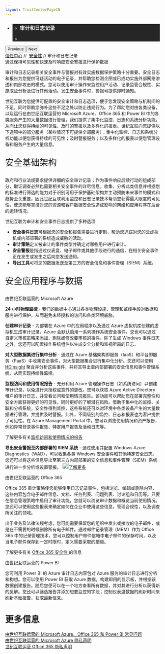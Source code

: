 ```yaml
---
layout: TrustCenterPageCN
---
```

<div class="row-fluid">
   <div class="span">
      <div>
         <div id="HeroWrapper" data-cols="1" data-view1="1" data-view2="1" data-view3="1" data-view4="1" class="row-fluid wider hero grid-container">
            <div class="span bp0-col-1-1 bp1-col-1-1 bp2-col-1-1 bp3-col-1-1">
               <div bi:type="slideshow" class="slideshow slideshow-hero hero" xmlns:bi="urn:schemas-microsoft-com:mscom:bi">
                  <ul bi:type="list" class="slides">
                     <li id="slide-1" bi:index="0" selectBi="">
                        <div class="heroitem light-foreground" bi:type="heroitem">
                           <div class="media" bi:parenttitle="t1">
                              <a href="" bi:track="False" bi:titleflag="t1" bi:index="0">
                                 <div data-picture="" data-alt="You are in control of your data" data-disable-swap-below="">
                                    <div data-src="https://c.s-microsoft.com/en-us/CMSImages/MS_TrustCenter_Privacy_Header.jpg?version=dc9c5b9b-c334-7922-892a-15c2cd65053d"></div>
                                    <noscript></noscript>
                                 </div>
                              </a>
                           </div>
                           <div class="text" bi:type="cta">
                              <div class="text-container">
                                 <div class="box" style="background: rgba(0,0,0,.85); color: #FFFFFF;">
                                    <ul bi:type="list" class="headerCaption subpageHeaderCaption">
                                       <li class="box-title">
                                          <h3 class="box-title" bi:type="title" bi:title="t1" style="color: #FFFFFF;">审计和日志记录</h3>
                                       </li>
                                       <li class="box-actions box-description"><a target="_self" class="mscom-link" href=""></a></li>
                                    </ul>
                                 </div>
                              </div>
                           </div>
                        </div>
                     </li>
                  </ul>
                  <div class="navigation international" bi:track="false">
                     <div class="grid-container settop" data-title-text="Go To Slide "></div>
                  </div>
                  <div class="prev-next" bi:track="false"><button class="prev"><span class="icon-left" aria-hidden="true"></span><span class="screen-reader-text">Previous</span></button><button class="next"><span class="icon-right" aria-hidden="true"></span><span class="screen-reader-text">Next</span></button></div>
                  <div id="play-pause" class="play-pause" style="display:none">
                     <div class="pause"><button id="pauseButton" class="pause_button"><span class="icon-pause" aria-hidden="true"></span><span class="screen-reader-text">Pause</span></button></div>
                     <div class="play"><button id="playButton" class="play_button"><span class="icon-play" aria-hidden="true"></span><span class="screen-reader-text">Play</span></button></div>
                  </div>
               </div>
            </div>
         </div>
         <div id="BreadcrumbWrapper" data-cols="1" data-view1="1" data-view2="1" data-view3="1" data-view4="1" class="row-fluid grid-container mscom-grid-container breadcrumbs">
            <div class="span bp0-col-1-1 bp1-col-1-1 bp2-col-1-1 bp3-col-1-1"><a target="_self" class="mscom-link" href="../default-cn.html">信任中心</a> // 
               <a target="_self" class="mscom-link" href="../security/default-cn.html">安全性</a> // 审计和日志记录
            </div>
         </div>
         <div id="ContentWrapper" data-cols="2" data-view1="1" data-view2="2" data-view3="2" data-view4="2" class="row-fluid subpageBody">
            <div class="span bp0-col-1-1 bp2-col-2-1 bp3-col-2-1 bp1-col-2-2">
               <label>通过保持可见性和快速及时响应安全警报进行保护数据</label>
               <p>审计和日志记录相关安全事件与警报对有效实施数据保护策略十分重要。安全日志和报告为您提供可疑活动的电子记录，并帮助您检测企图或已成功实施外部网络渗透和内部攻击的模式。您可以使用审计操作来监控用户活动、记录监管合规性、实施取证分析及进行其他活动。发生安全事件时，警报可提供即时通知。</p>
               <p>世纪互联为您提供可配置的安全审计和日志选项，便于您发现安全策略与机制间的不足，同时帮助您弥补这些不足之处以防止违规行为。为了帮助您对由各类设备，以及运行在由世纪互联运营的 Microsoft Azure、Office 365 和 Power BI 中的各类服务产生的大量数据进行管理，我们提供了集中化监控、日志和系统分析功能，从而让您获得持续的可见性、及时的警报以及多样化的报表。世纪互联向您提供以下选项中的部分服务（某些情况下可提供全部服务）：集中化监控、日志和系统分析功能以便您获得持续的可见性；及时警报服务；以及多样化的报表以便您管理设备和服务产生的大量信息。 
               </p>
                  <p style="font-size:28px">安全基础架构</p>
                  <p>政府和行业法规要求提供详细的安全审计记录；作为事件响应后续行动的组成部分，取证调查必然也需要相关安全事件的详尽信息。收集、分析此类信息并根据您的标准进行筛选的能力对于识别可用于保护基础架构并主动预防未来事件的模式和趋势至关重要，因此世纪互联利用监控和日志记录技术帮助您获得最大限度的可见性，使您能够掌控对您的资源和客户数据安全性造成影响的网络和应用程序在后台的运转情况。</p>
                  <p>世纪互联为审计和安全事件日志提供了多种选项</p>
                  <ul style="list-style-type:disc">
                     <li><b>安全事件日志</b>可根据您的安全和报告需要进行定制，帮助您追踪对您的云虚拟机或内部部署的系统造成威胁的活动。</li>
                     <li><b>审计策略</b>定义被审计的事件类型并确定对哪些用户进行审计。 </li>
                     <li><b>安全警报</b>是指通过仪表盘、电子邮件或其他手段进行的通信，在相关安全事件正在发生或发生之后向您发送通知。</li>
                     <li><b>导出工具</b>可将您的数据发送至第三方的安全信息和事件管理（SIEM）系统。</li>
                  </ul>
                  <p style="font-size:28px">安全应用程序与数据</p>
                     <label>由世纪互联运营的 Microsoft Azure</label>
                     <p><strong>24 小时物理监控</strong> - 我们的数据中心通过各类物理设施、管理和监控手段对数据和服务进行保护，从而避免未经授权的访问和各类环境威胁。</p>
                     <p><strong>创建审计记录</strong> - 为部署在 Azure 中的应用程序以及通过 Azure 虚拟机库创建的虚拟机生成审计记录。Azure 会默认启用一系列操作系统安全事件。您也可以通过自定义审核策略来添加、删除或修改要审核的事件。除了生成 Windows 事件日志之外，您还可以配置操作系统组件以生成安全分析和监视所需的日志。
                     </p>
                     <p><strong>对大型数据集进行集中分析</strong> - 通过在 Azure 基础架构即服务（IaaS）和平台即服务（PaaS）中收集安全事件，对大型数据集合进行集中化分析。您还可以使用 <a target="_self" class="mscom-link withArrow" href="https://www.azure.cn/home/features/hdinsight/" style="display:inline">HDInsight</a> 聚合并分析这些事件，并将其导出至内部部署的安全信息和事件管理系统，从而实现持续性监控。
                     </p>
                     <p><strong>监视访问和使用情况报告</strong> - 充分利用 Azure 管理操作日志（如系统访问）以创建审计记录，以免进行未授权或意外的更改。您可以获取 Azure Active Directory 租户的审计日志，并查看访问和使用情况报告。该功能可以帮助您在部署完整性和安全方面获得更好的可见性，同时更好的了解潜在风险。借助于集中化的监控、关联和分析系统，安全性得到监控，这些系统还可以对环境中各类设备产生的大量数据进行管理，并提供及时警报。此外，不同级别的监控、日志和报表也为客户提供了可见性。在 Azure Management Portal 中，您可以浏览使用情况和资产报告，例如异常登录事件报告、特定用户报告及活动日志等。</p>
                     <p>了解更多有关<a href="https://www.azure.cn/documentation/articles/best-practices-monitoring/">监视访问和使用情况的报告</a></p>
                     <p><strong>导出安全警报至内部部署的 SIEM 系统</strong> - 通过使用并配置 Windows Azure Diagnostics（WAD），可以收集各类 Windows 安全事件和其他特定安全日志。您还可以将这些信息导出至第三方内部部署的安全信息和事件管理（SIEM）系统进行进一步分析或设置警报。
                        <a target="_self" class="mscom-link withArrow" href="https://www.azure.cn/documentation/articles/monitoring-stream-activity-logs-event-hubs/"><img src="https://c.s-microsoft.com/en-us/CMSImages/Arrow-nobg.png?version=4af37876-de78-d419-6f89-7890a74d4158" class="mscom-image" alt="Arrow | Navigate To Encryption" width="21" height="19">了解更多</a>
                     </p>
                     <label>由世纪互联运营的 Office 365	</label>
                     <p>Office 365 审计策略使您能够使用日志记录事件，包括浏览、编辑或删除内容，这些内容包含电子邮件信息、文档、任务列表、问题列表、讨论组和日历等。只要在信息管理策略中启用了审计功能，您就可以浏览审计数据和概览当前使用情况。您还可以使用这些报表来确定如何在企业中使用这些信息，管理合规性，以及调查所关注的领域。</p>
                     <p>出于业务及法律法规考虑，您可能需要保留您的组织中发出或接收的电子邮件，或是在不需要的时候删除所有电子邮件。通过邮件记录管理（MRM）作为 Office 365 中的记录管理技术，您可以控制用户邮件信箱中电子邮件的保存时间，以及当电子邮件保存到一定时限时，定义需要采取的措施。
                     </p>
                     <p>了解更多有关 <a href="../../file/Office-365-Security-and-Compliance-CN.pdf">Office 365 安全性 </a>的信息</p>
                     <label>由世纪互联运营的 Power BI</label>
                     <p>您可利用 Power BI 的 Azure 审计日志内容包对 Azure 服务的审计日志进行分析和构想。您可以使用 Power BI 获取 Azure 数据，构建即用的显示板，并根据该数据创建报告。随后您便可以在一个地方查看所有数据，并对其进行分析以获得新的见解。您还可以筛选报告并添加想要监控的字段；控制仪表盘数据的刷新时间来刷新基础报告，获取最新信息。</p>
                 </div>
            <div class="span bp0-col-1-1 bp2-col-2-1 bp3-col-2-1 bp1-col-2-2 bp0-clear bp1-clear">
               <div id="SideBarWrapper" data-cols="1" data-view1="1" data-view2="1" data-view3="1" data-view4="1" class="row-fluid">
                  <div id="HelpfulInformation" class="span bp0-col-1-1 bp1-col-1-1 bp2-col-1-1 bp3-col-1-1">
                     <h1>更多信息</h1>
                     <label><a target="_self" class="mscom-link" href="../resources/FAQ-cn.html">由世纪互联运营的 Microsoft Azure、Office 365 和 Power BI 常见问题</a></label><br/>
                     <label><a target="_self" class="mscom-link" href="https://www.azure.cn/support/legal/privacy-statement/">由世纪互联运营的 Microsoft Azure 隐私声明</a></label><br/>
                     <label><a target="_self" class="mscom-link" href="http://www.21vbluecloud.com/office365/O365-Privacy/">世纪互联运营 Office 365 隐私声明 </a></label><br/>
                  </div>
               </div>
            </div>
         </div>
      </div>
   </div>
</div>
<div class="row-fluid" data-view4="1" data-view3="1" data-view2="1" data-view1="1" data-cols="1">
   <div class="span bp0-col-1-1 bp1-col-1-1 bp2-col-1-1 bp3-col-1-1"></div>
</div>